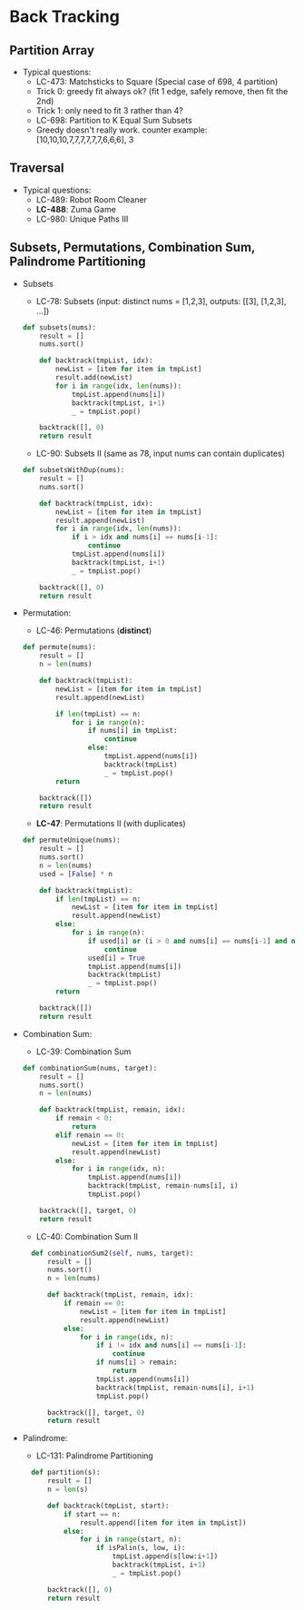 # Back Tracking

## Partition Array
- Typical questions:
	- LC-473: Matchsticks to Square (Special case of 698, 4 partition)
    - Trick 0: greedy fit always ok? (fit 1 edge, safely remove, then fit the 2nd)
    - Trick 1: only need to fit 3 rather than 4?
	- LC-698: Partition to K Equal Sum Subsets
    - Greedy doesn't really work. counter example: [10,10,10,7,7,7,7,7,7,6,6,6], 3

## Traversal
- Typical questions:
	- LC-489: Robot Room Cleaner
	- **LC-488**: Zuma Game
  - LC-980: Unique Paths III

## Subsets, Permutations, Combination Sum, Palindrome Partitioning
- Subsets
	- LC-78: Subsets (input: distinct nums = [1,2,3], outputs: [[3], [1,2,3], ...])
  ```python
  def subsets(nums):
      result = []
      nums.sort()

      def backtrack(tmpList, idx):
          newList = [item for item in tmpList]
          result.add(newList)
          for i in range(idx, len(nums)):
              tmpList.append(nums[i])
              backtrack(tmpList, i+1)
              _ = tmpList.pop()
  
      backtrack([], 0)
      return result
  ```

	- LC-90: Subsets II (same as 78, input nums can contain duplicates)
  ```python
  def subsetsWithDup(nums):
      result = []
      nums.sort()

      def backtrack(tmpList, idx):
          newList = [item for item in tmpList]
          result.append(newList)
          for i in range(idx, len(nums)):
              if i > idx and nums[i] == nums[i-1]:
                  continue
              tmpList.append(nums[i])
              backtrack(tmpList, i+1)
              _ = tmpList.pop()

      backtrack([], 0)
      return result
  ```

- Permutation:
	- LC-46: Permutations (**distinct**)
  ```python
  def permute(nums):
      result = []
      n = len(nums)

      def backtrack(tmpList):
          newList = [item for item in tmpList]
          result.append(newList)

          if len(tmpList) == n:
              for i in range(n):
                  if nums[i] in tmpList:
                      continue
                  else:
                      tmpList.append(nums[i])
                      backtrack(tmpList)
                      _ = tmpList.pop()
          return

      backtrack([])
      return result
  ```

	- **LC-47**: Permutations II (with duplicates)
  ```python
  def permuteUnique(nums):
      result = []
      nums.sort()
      n = len(nums)
      used = [False] * n

      def backtrack(tmpList):
          if len(tmpList) == n:
              newList = [item for item in tmpList]
              result.append(newList)
          else:
              for i in range(n):
                  if used[i] or (i > 0 and nums[i] == nums[i-1] and not used[i-1]):
                      continue
                  used[i] = True
                  tmpList.append(nums[i])
                  backtrack(tmpList)
                  _ = tmpList.pop()
          return

      backtrack([])
      return result
  ```

- Combination Sum:
	- LC-39: Combination Sum
  ```python
  def combinationSum(nums, target):
      result = []
      nums.sort()
      n = len(nums)

      def backtrack(tmpList, remain, idx):
          if remain < 0:
              return
          elif remain == 0:
              newList = [item for item in tmpList]
              result.append(newList)
          else:
              for i in range(idx, n):
                  tmpList.append(nums[i])
                  backtrack(tmpList, remain-nums[i], i)
                  tmpList.pop()

      backtrack([], target, 0)
      return result
  ```

	- LC-40: Combination Sum II
  ```python
    def combinationSum2(self, nums, target):
        result = []
        nums.sort()
        n = len(nums)

        def backtrack(tmpList, remain, idx):
            if remain == 0:
                newList = [item for item in tmpList]
                result.append(newList)
            else:
                for i in range(idx, n):
                    if i != idx and nums[i] == nums[i-1]:
                        continue
                    if nums[i] > remain:
                        return
                    tmpList.append(nums[i])
                    backtrack(tmpList, remain-nums[i], i+1)
                    tmpList.pop()

        backtrack([], target, 0)
        return result
  ```

- Palindrome:
	- LC-131: Palindrome Partitioning
  ```python
    def partition(s):
        result = []
        n = len(s)

        def backtrack(tmpList, start):
            if start == n:
                result.append([item for item in tmpList])
            else:
                for i in range(start, n):
                    if isPalin(s, low, i):
                        tmpList.append(s[low:i+1])
                        backtrack(tmpList, i+1)
                        _ = tmpList.pop()

        backtrack([], 0)
        return result
  ```